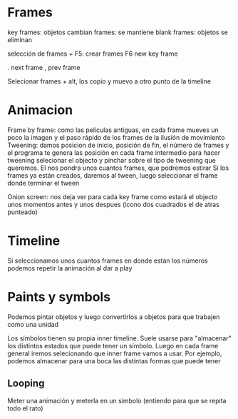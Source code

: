 # Frames
key frames: objetos cambian
frames: se mantiene
blank frames: objetos se eliminan

selección de frames + F5: crear frames
F6 new key frame

. next frame
, prev frame

Selecionar frames + alt, los copio y muevo a otro punto de la timeline



# Animacion
Frame by frame: como las peliculas antiguas, en cada frame mueves un poco la imagen y el paso rápido de los frames de la ilusión de movimiento
Tweening: damos posicion de inicio, posición de fin, el número de frames y el programa te genera las posición en cada frame intermedio
  para hacer tweening selecionar el objecto y pinchar sobre el tipo de tweening que queremos. El nos pondra unos cuantos frames, que podremos estirar
  Si los frames ya están creados, daremos al tween, luego seleccionar el frame donde terminar el tween

Onion screen: nos deja ver para cada key frame como estará el objecto unos momentos antes y unos despues (icono dos cuadrados el de atras punteado)



# Timeline
Si seleccionamos unos cuantos frames en donde están los números podemos repetir la animación al dar a play


# Paints y symbols
Podemos pintar objetos y luego convertirlos a objetos para que trabajen como una unidad

Los símbolos tienen su propia inner timeline.
Suele usarse para "almacenar" los distintos estados que puede tener un símbolo. Luego en cada frame general iremos selecionando que inner frame vamos a usar.
Por ejemplo, podemos almacenar para una boca las distintas formas que puede tener

## Looping
Meter una animación y meterla en un símbolo (entiendo para que se repita todo el rato)
